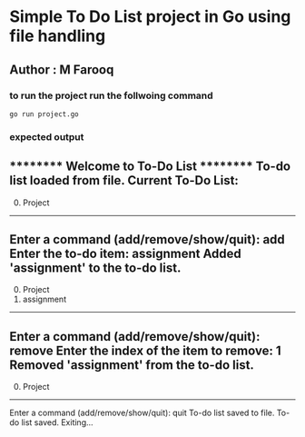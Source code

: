 # Simple To Do List project in Go using file handling
## Author : M Farooq

### to run the project run the follwoing command
`go run project.go`

### expected output


******** Welcome to To-Do List ********
To-do list loaded from file.
Current To-Do List:
--------
0. Project
--------
Enter a command (add/remove/show/quit): add
Enter the to-do item: assignment
Added 'assignment' to the to-do list.
--------
0. Project
1. assignment
--------
Enter a command (add/remove/show/quit): remove
Enter the index of the item to remove: 1
Removed 'assignment' from the to-do list.
--------
0. Project
--------
Enter a command (add/remove/show/quit): quit
To-do list saved to file.
To-do list saved. Exiting...
